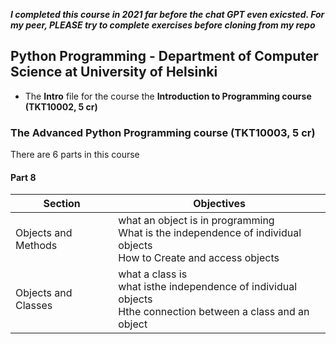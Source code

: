 **_I completed this course in 2021 far before the chat GPT even exicsted. For my peer, PLEASE try to complete exercises before cloning from my repo_**
## Python Programming - Department  of Computer Science at University of Helsinki
- The **Intro** file for the course the **Introduction to Programming course (TKT10002, 5 cr)**
  
### The Advanced Python Programming course (TKT10003, 5 cr)
There are 6 parts in this course 
#### Part 8 
| Section | Objectives |
|----------|----------|
| Objects and Methods | what an object is in programming<br>What is the independence of individual objects<br>How to Create and access objects |
| Objects and Classes | what a class is<br>what isthe independence of individual objects<br>Hthe connection between a class and an object |



